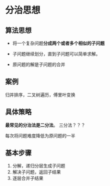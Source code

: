 # 分治思想

## 算法思想

- 将一个复杂问题**分成两个或者多个相似的子问题**
- 子问题继续划分，直到子问题可以简单求解。

- 原问题的解是子问题的合并



## 案例

归并排序，二叉树遍历，傅里叶变换

## 具体策略

**最常见的分治法是二分法**。 三分法？？？

每次将问题难度降低为原问题的一半

## 基本步骤

1. 分解，递归分层生成子问题
2. 解决子问题，返回子结果
3. 逐层合并子结果

